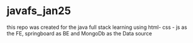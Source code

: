 # javafs_jan25
this repo was  created for the java full stack learning using html- css - js as the FE, springboard as BE and MongoDb as the Data source

